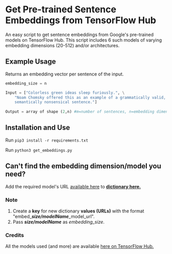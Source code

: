 # Get Pre-trained Sentence Embeddings from TensorFlow Hub
An easy script to get sentence embeddings from Google's pre-trained models on TensorFlow Hub. This script includes 6 such models of varying embedding dimensions (20-512) and/or architectures.

## Example Usage

Returns an embedding vector per sentence of the input.
```python
embedding_size = n

Input = ["Colorless green ideas sleep furiously.", \
	"Noam Chomsky offered this as an example of a grammatically valid, \
	semantically nonsensical sentence."]
				
Output = array of shape (2,n) #m=number of sentences, n=embedding dimension
``` 


## Installation and Use
Run `pip3 install -r requirements.txt`

Run `python3 get_embeddings.py`

## Can't find the embedding dimension/model you need?
Add the required model's URL [available here](https://tfhub.dev/s?module-type=text-embedding&subtype=module,placeholder) to **[dictionary here.](https://github.com/saranya132/pretrained_sent_embeddings/blob/832e609920d58e614a5342221d0406bd6995dc0e/get_embeddings.py#L13-L21)**

### Note 
1. Create a **key** for new dictionary **values (URLs)** with the format "embed_**_size/modelName_**_model_url".
2. Pass **_size/modelName_** as _embedding_size_.

### Credits
All the models used (and more) are available [here on TensorFlow Hub.](https://tfhub.dev/s?module-type=text-embedding&subtype=module,placeholder)
